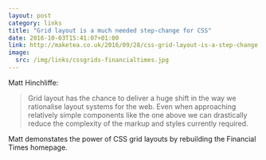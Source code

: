 ```yaml
---
layout: post
category: links
title: "Grid layout is a much needed step-change for CSS"
date: 2016-10-03T15:41:07+01:00
link: http://maketea.co.uk/2016/09/28/css-grid-layout-is-a-step-change.html
image: 
  src: /img/links/cssgrids-financialtimes.jpg
---
```


Matt Hinchliffe:

> Grid layout has the chance to deliver a huge shift in the way we rationalise layout systems for the web. Even when approaching relatively simple components like the one above we can drastically reduce the complexity of the markup and styles currently required.

Matt demonstates the power of CSS grid layouts by rebuilding the Financial Times homepage.
